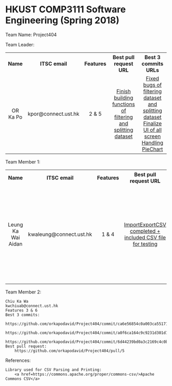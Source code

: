 # HKUST COMP3111 Software Engineering (Spring 2018)

Team Name: Project404

Team Leader:
<table>
	<tr>
	    <th	>Name</th>
	    <th>ITSC email</th>
	    <th>Features</th>
	    <th>Best pull request URL</th>
	    <th>Best 3 commits URLs</th>
	</tr>
	<tr>
		<td align="center" valign="middle">OR Ka Po</td>
		<td align="center" valign="middle">kpor@connect.ust.hk</td>
		<td align="center" valign="middle">2 & 5</td>
		<td align="center" valign="middle"><a href=https://github.com/orkapodavid/Project404/pull/20>Finish building functions of filtering and splitting dataset</a></td>
		<td align="center" valign="middle"><a href=https://github.com/orkapodavid/Project404/commit/6312862c6ab161ae21c41de36dbf81c0a0aaf75d> Fixed bugs of filtering dataset and splitting dataset</a> <br/> 
		<a href= https://github.com/orkapodavid/Project404/commit/d0091d684aceb73e7b3fb76361e7438adce6ce0f>Finalize UI of all screen</a>  <br/> 
		<a href= https://github.com/orkapodavid/Project404/commit/99d0e9a3e4c993185c04baa01f77e4cdc0a8c395>Handling PieChart</a>  </td>
	</tr>
</table>

Team Member 1:
<table>
	<tr>
	    <th	>Name</th>
	    <th>ITSC email</th>
	    <th>Features</th>
	    <th>Best pull request URL</th>
	    <th>Best 3 commits URLs</th>
	</tr>
	<tr>
		<td align="center" valign="middle">Leung Ka Wai Aidan</td>
		<td align="center" valign="middle">kwaleung@connect.ust.hk</td>
		<td align="center" valign="middle">1 & 4</td>
		<td align="center" valign="middle"><a href=https://github.com/orkapodavid/Project404/pull/8>ImportExportCSV completed + included CSV file for testing</a></td>
		<td align="center" valign="middle"><a href=https://github.com/orkapodavid/Project404/commit/04d0194f966cbbe4191632a540a0be35fa6fe2b5>Implemented Save and Load functions</a> <br/> 
		<a href= https://github.com/orkapodavid/Project404/commit/46be235aef10875964b476c2fb9aba5b6d961531>Added EnvironmentParams class for better separation between data and methods</a>  <br/> 
		<a href= https://github.com/orkapodavid/Project404/commit/75715e3d82089bff1301de3833dc38374e4750c6>Modified save and load function structures, completed test cases for Environment and Environment Parameters</a>  </td>
	</tr>
</table>

Team Member 2:

	Chiu Ka Wa
	kwchiuab@connect.ust.hk
	Features 3 & 6
	Best 3 commits:
		https://github.com/orkapodavid/Project404/commit/ca6e56854c0a003ca5517110ee71f89231ff067c
		https://github.com/orkapodavid/Project404/commit/a0f6ca164c9c9231d301d14d019df6f9a7d1d043
		https://github.com/orkapodavid/Project404/commit/6d44239bd0a3c2169c4c0b8fc140df3cd44a55aa
	Best pull request:
		https://github.com/orkapodavid/Project404/pull/5

		
References:

	Library used for CSV Parsing and Printing:  
		<a href=https://commons.apache.org/proper/commons-csv/>Apache Commons CSV</a>
		
